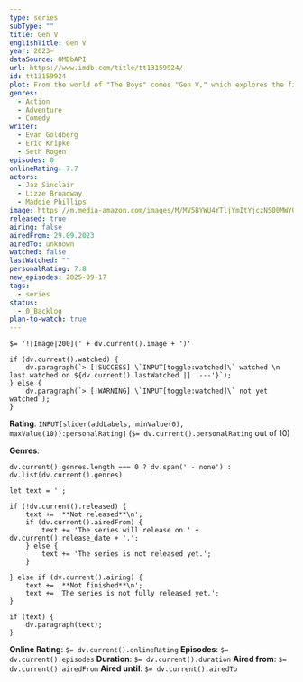 ```yaml
---
type: series
subType: ""
title: Gen V
englishTitle: Gen V
year: 2023–
dataSource: OMDbAPI
url: https://www.imdb.com/title/tt13159924/
id: tt13159924
plot: From the world of "The Boys" comes "Gen V," which explores the first generation of superheroes to know that their super powers are from Compound V. These heroes put their physical and moral boundaries to the test competing for the...
genres:
  - Action
  - Adventure
  - Comedy
writer:
  - Evan Goldberg
  - Eric Kripke
  - Seth Rogen
episodes: 0
onlineRating: 7.7
actors:
  - Jaz Sinclair
  - Lizze Broadway
  - Maddie Phillips
image: https://m.media-amazon.com/images/M/MV5BYWU4YTljYmItYjczNS00MWY0LWI3NjctZjJhYjU3NWNmNWZhXkEyXkFqcGc@._V1_SX300.jpg
released: true
airing: false
airedFrom: 29.09.2023
airedTo: unknown
watched: false
lastWatched: ""
personalRating: 7.8
new_episodes: 2025-09-17
tags:
  - series
status:
  - 0_Backlog
plan-to-watch: true
---
```


`$= '![Image|200](' + dv.current().image + ')'`

```dataviewjs
if (dv.current().watched) {
	dv.paragraph(`> [!SUCCESS] \`INPUT[toggle:watched]\` watched \n last watched on ${dv.current().lastWatched || '---'}`);
} else {
	dv.paragraph(`> [!WARNING] \`INPUT[toggle:watched]\` not yet watched`);
}
```

**Rating**:  `INPUT[slider(addLabels, minValue(0), maxValue(10)):personalRating]` (`$= dv.current().personalRating` out of 10)

**Genres**:
```dataviewjs
dv.current().genres.length === 0 ? dv.span(' - none') : dv.list(dv.current().genres)
```

```dataviewjs
let text = '';

if (!dv.current().released) {
	text += '**Not released**\n';
	if (dv.current().airedFrom) {
		text += 'The series will release on ' + dv.current().release_date + '.';
	} else {
		text += 'The series is not released yet.';
	}
	
} else if (dv.current().airing) {
	text += '**Not finished**\n';
	text += 'The series is not fully released yet.';
}

if (text) {
	dv.paragraph(text);
}
```

**Online Rating**: `$= dv.current().onlineRating`
**Episodes**: `$= dv.current().episodes`
**Duration**:  `$= dv.current().duration`
**Aired from**: `$= dv.current().airedFrom`
**Aired until**: `$= dv.current().airedTo`